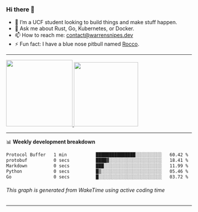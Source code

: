 ### Hi there 👋

- 🌱 I’m a UCF student looking to build things and make stuff happen. 
- 💬 Ask me about Rust, Go, Kubernetes, or Docker.
- 📫 How to reach me: contact@warrensnipes.dev
- ⚡ Fun fact: I have a blue nose pitbull named [Rocco](https://i.imgur.com/iLsSCKu.jpg).

-------


<a href="https://github.com/LockedThread/LockedThread">
  <img height="180em" src="https://github-readme-stats.vercel.app/api?username=LockedThread&theme=transparent&bg_color=00000000&show_icons=true&count_private=true" />
  <img height="174em" src="https://github-readme-stats.vercel.app/api/top-langs?username=LockedThread&theme=transparent&layout=compact&hide_progress=true&bg_color=00000000" />
  </a>

-------

📊 **Weekly development breakdown**
<!--START_SECTION:waka-->

```txt
Protocol Buffer   1 min           ███████████████░░░░░░░░░░   60.42 %
protobuf          0 secs          ████▓░░░░░░░░░░░░░░░░░░░░   18.41 %
Markdown          0 secs          ███░░░░░░░░░░░░░░░░░░░░░░   11.99 %
Python            0 secs          █▒░░░░░░░░░░░░░░░░░░░░░░░   05.46 %
Go                0 secs          █░░░░░░░░░░░░░░░░░░░░░░░░   03.72 %
```

<!--END_SECTION:waka-->
###### *This graph is generated from WakeTime using active coding time*
-------
